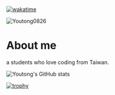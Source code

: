 [![wakatime](https://wakatime.com/badge/user/2ee47a7f-bae6-44a5-a6f5-6b86411d13f5.svg)](https://wakatime.com/@2ee47a7f-bae6-44a5-a6f5-6b86411d13f5)
<p> <img src="https://komarev.com/ghpvc/?username=Youtong0826&label=Profile%20views&color=0e75b6&style=flat" alt="Youtong0826" /> </p>

# About me 
a students who love coding from Taiwan.

![Youtong's GitHub stats](https://github-readme-stats.vercel.app/api?username=Youtong0826&show_icons=true&theme=tokyonight)


[![trophy](https://github-profile-trophy.vercel.app/?username=Youtong0826)](https://github.com/ryo-ma/github-profile-trophy)
